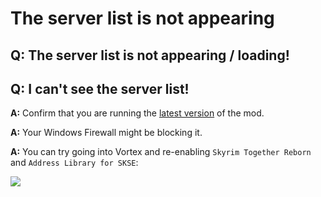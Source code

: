 # The server list is not appearing

## Q: The server list is not appearing / loading!

## Q: I can't see the server list!

**A:** Confirm that you are running the [latest version](https://www.nexusmods.com/skyrimspecialedition/mods/69993?tab=files) of the mod.

**A:** Your Windows Firewall might be blocking it.

**A:** You can try going into Vortex and re-enabling `Skyrim Together Reborn` and `Address Library for SKSE`:

![](https://i.imgur.com/4mpw8ca.gif)


